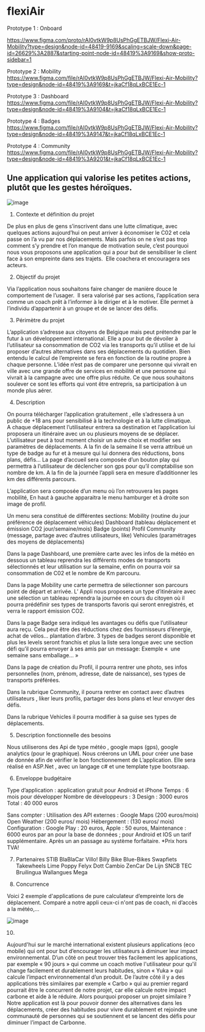 # flexiAir

Prototype 1 : Onboard

https://www.figma.com/proto/rAI0vtkW9p8UsPhGgETBJW/Flexi-Air-Mobility?type=design&node-id=48419-9169&scaling=scale-down&page-id=26629%3A2887&starting-point-node-id=48419%3A9169&show-proto-sidebar=1


Prototype 2 : Mobility
https://www.figma.com/file/rAI0vtkW9p8UsPhGgETBJW/Flexi-Air-Mobility?type=design&node-id=48419%3A9169&t=jkaCf18qLxBCE1Ec-1

Prototype 3 : Dashboard
https://www.figma.com/file/rAI0vtkW9p8UsPhGgETBJW/Flexi-Air-Mobility?type=design&node-id=48419%3A9104&t=jkaCf18qLxBCE1Ec-1

Prototype 4 : Badges
https://www.figma.com/file/rAI0vtkW9p8UsPhGgETBJW/Flexi-Air-Mobility?type=design&node-id=48419%3A9147&t=jkaCf18qLxBCE1Ec-1

Prototype 4 : Community
https://www.figma.com/file/rAI0vtkW9p8UsPhGgETBJW/Flexi-Air-Mobility?type=design&node-id=48419%3A9201&t=jkaCf18qLxBCE1Ec-1

## Une application qui valorise les petites actions, plutôt que les gestes héroïques.

![image](https://github.com/paulinecoudert/flexiAir/assets/67103663/c9250000-8ee4-42eb-87b8-7919b38a20f2)


1. Contexte et définition du projet

De plus en plus de gens s’inscrivent dans une lutte climatique, avec quelques actions aujourd’hui on peut arriver à économiser le C02 et cela passe on l’a vu par nos déplacements. Mais parfois on ne s’est pas trop comment s’y prendre et l’on manque de motivation seule, c’est pourquoi nous vous proposons une application qui a pour but de sensibiliser le client face à son empreinte dans ses trajets.  Elle coachera et encouragera ses acteurs.

2. Objectif du projet 

Via l’application nous souhaitons faire changer de manière douce le comportement de l’usager.  Il sera valorisé par ses actions, l’application sera comme un coach prêt à l’informer à le diriger et à le motiver. Elle permet à l’individu d’appartenir à un groupe et de se lancer des défis.

3. Périmètre du projet 

L’application s’adresse aux citoyens de Belgique mais peut prétendre par le futur à un développement international. Elle a pour but de dévoiler à l’utilisateur sa consommation de CO2 via les transports qu’il utilise et de lui proposer d’autres alternatives dans ses déplacements du quotidien.
Bien entendu le calcul de l’empreinte se fera en fonction de la routine propre à chaque personne. L’idée n’est pas de comparer une personne qui vivrait en ville avec une grande offre de services en mobilité et une personne qui vivrait à la campagne avec une offre plus réduite. Ce que nous souhaitons soulever ce sont les efforts qui vont être entrepris, sa participation à un monde plus aérer.

4. Description

On pourra télécharger l’application gratuitement , elle s’adressera à un public de +18 ans pour sensibilisé à la technologie et à la lutte climatique.  
A chaque déplacement l’utilisateur entrera sa destination et l’application lui proposera un itinéraire avec un ou plusieurs moyens de se déplacer. L’utilisateur peut à tout moment choisir un autre choix et modifier ses paramètres de déplacements.
A la fin de la semaine Il se verra attribué un type de badge au fur et à mesure qui lui donnera des réductions, bons plans, défis…
La page d’accueil sera composée d’un bouton play qui permettra à l’utilisateur de déclencher son gps pour qu’il comptabilise son nombre de km. A la fin de la journée l’appli sera en mesure d’additionner les km des différents parcours.

L’application sera composée d’un menu où l’on retrouvera les pages mobilité, 
En haut à gauche apparaitra le menu hamburger et à droite son image de profil.

Un menu sera constitué de différentes sections:
Mobility (routine du jour préférence de déplacement véhicules)
Dashboard (tableau déplacement et émission CO2 jour/semaine/mois)
Badge (points)
Profil
Community (message, partage avec d’autres utilisateurs, like)
Vehicules (paramétrages des moyens de déplacements)

Dans la page Dashboard, une première carte avec les infos de la météo en dessous un tableau reprendra les différents modes de transports sélectionnés et leur utilisation sur la semaine, enfin on pourra voir sa consommation de C02 et le nombre de Km parcouru.

Dans la page Mobility une carte permettra de sélectionner son parcours point de départ et arrivée. L’ Appli nous proposera un type d’itinéraire avec une sélection 
un tableau reprendra la journée en cours du citoyen où il pourra prédéfinir ses types de transports favoris qui seront enregistrés, et verra le rapport émission CO2.

Dans la page Badge sera indiqué les avantages ou défis que l’utilisateur aura reçu. Cela peut être des réductions chez des fournisseurs d’énergie, achat de vélos… plantation d’arbre. 3 types de badges seront disponible et plus les levels seront franchis et plus la liste sera longue avec une section défi qu’il pourra envoyer à ses amis par un message: Exemple «  une semaine sans emballage… »

Dans la page de création du Profil, il pourra rentrer une photo, ses infos personnelles (nom, prénom, adresse, date de naissance), ses types de transports préférées.

Dans la rubrique Community, il pourra rentrer en contact avec d’autres utilisateurs , liker leurs profils, partager des bons plans et leur envoyer des défis.

Dans la rubrique Vehicles il pourra modifier à sa guise ses types de déplacements.


5. Description fonctionnelle des besoins

Nous utiliserons des Api de type météo , google maps (gps), google analytics (pour le graphique).
Nous créerons un UML  pour créer une base de donnée afin de vérifier le bon fonctionnement de 
L’application. Elle sera réalisé en ASP.Net , avec un langage c# et une template type bootsraap.

6. Enveloppe budgétaire

Type d’application : application gratuit pour Android et iPhone
Temps : 6 mois pour développer
Nombre de développeurs : 3
Design : 3000 euros
Total : 40 000 euros

Sans compter : 
Utilisation des API externes : 
Google Maps (200 euros/mois)
Open Weather (200 euros/ mois)
Hébergement : (130 euros/ mois)
Configuration :
Google Play : 20 euros,
Apple : 50 euros,
Maintenance : 6000 euros par an pour la base de données ; pour Android et IOS un tarif supplémentaire. Après un an passage au système forfaitaire. 
*Prix hors TVA!

7. Partenaires
STIB
BlaBlaCar
Villo!
Billy Bike
Blue-Bikes
Swapfiets
Takewheels
Lime
Poppy
Felyx
Dott
Cambio
ZenCar
De Lijn
SNCB
TEC
Bruilingua
Wallangues
Mega

8. Concurrence

Voici 2 exemple d'applications de pure calculateur d’empreinte lors de déplacement. Comparé a notre appli ceux-ci n'ont pas de coach, ni d’accès a la météo,...

![image](https://github.com/paulinecoudert/flexiAir/assets/67103663/9dec5b07-d857-4cc9-b2d9-240eb703be9d)


10. 
Aujourd'hui sur le marché international existent plusieurs applications (eco mobile) qui ont pour but d’encourager les utilisateurs  à diminuer leur impact environnemental.
D’un côté on peut trouver très facilement les applications, par exemple « 90 jours » qui comme un coach motive l'utilisateur pour qu'il change facilement et durablement leurs habitudes, sinon « Yuka » qui calcule l’impact environnemental d’un produit.
De l’autre côté il y a des applications très similaires par exemple « Carbo » qui au premier regard pourrait être le concurrent de notre projet, car elle calcule notre impact carbone et aide à le réduire. Alors pourquoi proposer un projet similaire ?
Notre application est là pour pouvoir donner des alternatives dans les déplacements, créer des habitudes pour vivre durablement et rejoindre une communauté de personnes qui se soutiennent et se lancent des défis pour diminuer l’impact de Carbonne.















